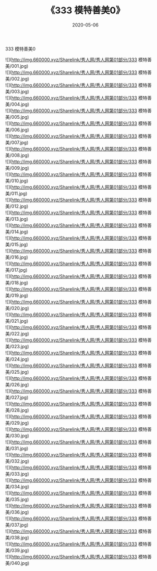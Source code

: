 ﻿---
layout: post
title:  《333 模特善美0》
date:   2020-05-06
img: http://img.660000.xyz/Sharelink/秀人网/秀人网第01部分/333 模特善美0/000.jpg
categories: [美女, 清纯, 唯美]
---

333 模特善美0

  ![](http://img.660000.xyz/Sharelink/秀人网/秀人网第01部分/333 模特善美/001.jpg) <br> ![](http://img.660000.xyz/Sharelink/秀人网/秀人网第01部分/333 模特善美/002.jpg) <br> ![](http://img.660000.xyz/Sharelink/秀人网/秀人网第01部分/333 模特善美/003.jpg) <br> ![](http://img.660000.xyz/Sharelink/秀人网/秀人网第01部分/333 模特善美/004.jpg) <br> ![](http://img.660000.xyz/Sharelink/秀人网/秀人网第01部分/333 模特善美/005.jpg) <br> ![](http://img.660000.xyz/Sharelink/秀人网/秀人网第01部分/333 模特善美/006.jpg) <br> ![](http://img.660000.xyz/Sharelink/秀人网/秀人网第01部分/333 模特善美/007.jpg) <br> ![](http://img.660000.xyz/Sharelink/秀人网/秀人网第01部分/333 模特善美/008.jpg) <br> ![](http://img.660000.xyz/Sharelink/秀人网/秀人网第01部分/333 模特善美/009.jpg) <br> ![](http://img.660000.xyz/Sharelink/秀人网/秀人网第01部分/333 模特善美/010.jpg) <br> ![](http://img.660000.xyz/Sharelink/秀人网/秀人网第01部分/333 模特善美/011.jpg) <br> ![](http://img.660000.xyz/Sharelink/秀人网/秀人网第01部分/333 模特善美/012.jpg) <br> ![](http://img.660000.xyz/Sharelink/秀人网/秀人网第01部分/333 模特善美/013.jpg) <br> ![](http://img.660000.xyz/Sharelink/秀人网/秀人网第01部分/333 模特善美/014.jpg) <br> ![](http://img.660000.xyz/Sharelink/秀人网/秀人网第01部分/333 模特善美/015.jpg) <br> ![](http://img.660000.xyz/Sharelink/秀人网/秀人网第01部分/333 模特善美/016.jpg) <br> ![](http://img.660000.xyz/Sharelink/秀人网/秀人网第01部分/333 模特善美/017.jpg) <br> ![](http://img.660000.xyz/Sharelink/秀人网/秀人网第01部分/333 模特善美/018.jpg) <br> ![](http://img.660000.xyz/Sharelink/秀人网/秀人网第01部分/333 模特善美/019.jpg) <br> ![](http://img.660000.xyz/Sharelink/秀人网/秀人网第01部分/333 模特善美/020.jpg) <br> ![](http://img.660000.xyz/Sharelink/秀人网/秀人网第01部分/333 模特善美/021.jpg) <br> ![](http://img.660000.xyz/Sharelink/秀人网/秀人网第01部分/333 模特善美/022.jpg) <br> ![](http://img.660000.xyz/Sharelink/秀人网/秀人网第01部分/333 模特善美/023.jpg) <br> ![](http://img.660000.xyz/Sharelink/秀人网/秀人网第01部分/333 模特善美/024.jpg) <br> ![](http://img.660000.xyz/Sharelink/秀人网/秀人网第01部分/333 模特善美/025.jpg) <br> ![](http://img.660000.xyz/Sharelink/秀人网/秀人网第01部分/333 模特善美/026.jpg) <br> ![](http://img.660000.xyz/Sharelink/秀人网/秀人网第01部分/333 模特善美/027.jpg) <br> ![](http://img.660000.xyz/Sharelink/秀人网/秀人网第01部分/333 模特善美/028.jpg) <br> ![](http://img.660000.xyz/Sharelink/秀人网/秀人网第01部分/333 模特善美/029.jpg) <br> ![](http://img.660000.xyz/Sharelink/秀人网/秀人网第01部分/333 模特善美/030.jpg) <br> ![](http://img.660000.xyz/Sharelink/秀人网/秀人网第01部分/333 模特善美/031.jpg) <br> ![](http://img.660000.xyz/Sharelink/秀人网/秀人网第01部分/333 模特善美/032.jpg) <br> ![](http://img.660000.xyz/Sharelink/秀人网/秀人网第01部分/333 模特善美/033.jpg) <br> ![](http://img.660000.xyz/Sharelink/秀人网/秀人网第01部分/333 模特善美/034.jpg) <br> ![](http://img.660000.xyz/Sharelink/秀人网/秀人网第01部分/333 模特善美/035.jpg) <br> ![](http://img.660000.xyz/Sharelink/秀人网/秀人网第01部分/333 模特善美/036.jpg) <br> ![](http://img.660000.xyz/Sharelink/秀人网/秀人网第01部分/333 模特善美/037.jpg) <br> ![](http://img.660000.xyz/Sharelink/秀人网/秀人网第01部分/333 模特善美/038.jpg) <br> ![](http://img.660000.xyz/Sharelink/秀人网/秀人网第01部分/333 模特善美/039.jpg) <br> ![](http://img.660000.xyz/Sharelink/秀人网/秀人网第01部分/333 模特善美/040.jpg) <br>